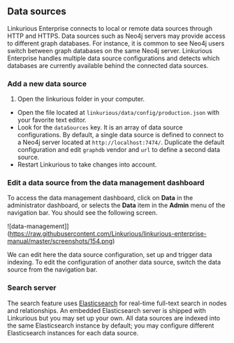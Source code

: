 ## Data sources

Linkurious Enterprise connects to local or remote data sources through HTTP and HTTPS. Data sources such as Neo4j servers may provide access to different graph databases. For instance, it is common to see Neo4j users switch between graph databases on the same Neo4j server. Linkurious Enterprise handles multiple data source configurations and detects which databases are currently available behind the connected data sources.

### Add a new data source

1. Open the linkurious folder in your computer.
- Open the file located at `linkurious/data/config/production.json` with your favorite text editor.
- Look for the `dataSources` key. It is an array of data source configurations. By default, a single data source is defined to connect to a Neo4j server located at `http://localhost:7474/`. Duplicate the default configuration and edit `graphdb` vendor and `url` to define a second data source.
- Restart Linkurious to take changes into account.

### Edit a data source from the data management dashboard

To access the data management dashboard, click on **Data** in the administrator dashboard, or selects the **Data** item in the **Admin** menu of the navigation bar. You should see the following screen.

![data-management]](https://raw.githubusercontent.com/Linkurious/linkurious-enterprise-manual/master/screenshots/154.png)

We can edit here the data source configuration, set up and trigger data indexing. To edit the configuration of another data source, switch the data source from the navigation bar.

### Search server

The search feature uses [Elasticsearch](https://www.elastic.co/products/elasticsearch) for real-time full-text search in nodes and relationships. An embedded Elasticsearch server is shipped with Linkurious but you may set up your own. All data sources are indexed into the same Elasticsearch instance by default; you may configure different Elasticsearch instances for each data source.
